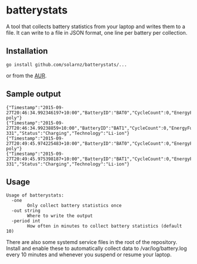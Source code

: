 batterystats
============

A tool that collects battery statistics from your laptop and writes them to a file.
It can write to a file in JSON format, one line per battery per collection.

Installation
------------

    go install github.com/solarnz/batterystats/...

or from the [AUR](https://aur.archlinux.org/packages/batterystats-git/).

Sample output
-------------

    {"Timestamp":"2015-09-27T20:46:34.992346197+10:00","BatteryID":"BAT0","CycleCount":0,"EnergyFull":22030000,"EnergyFullDesign":23200000,"EnergyNow":17520000,"Manufacturer":"SONY","ModelName":"45N1111","PowerNow":0,"SerialNumber":"15114","Status":"Unknown","Technology":"Li-poly"}
    {"Timestamp":"2015-09-27T20:46:34.99238859+10:00","BatteryID":"BAT1","CycleCount":0,"EnergyFull":65800000,"EnergyFullDesign":71100000,"EnergyNow":59170000,"Manufacturer":"LGC","ModelName":"45N1738","PowerNow":1717000,"SerialNumber":"  331","Status":"Charging","Technology":"Li-ion"}
    {"Timestamp":"2015-09-27T20:49:45.974225483+10:00","BatteryID":"BAT0","CycleCount":0,"EnergyFull":22030000,"EnergyFullDesign":23200000,"EnergyNow":17520000,"Manufacturer":"SONY","ModelName":"45N1111","PowerNow":0,"SerialNumber":"15114","Status":"Unknown","Technology":"Li-poly"}
    {"Timestamp":"2015-09-27T20:49:45.975398187+10:00","BatteryID":"BAT1","CycleCount":0,"EnergyFull":65800000,"EnergyFullDesign":71100000,"EnergyNow":59260000,"Manufacturer":"LGC","ModelName":"45N1738","PowerNow":1704000,"SerialNumber":"  331","Status":"Charging","Technology":"Li-ion"}
    
Usage
-----

    Usage of batterystats:
      -one
        	Only collect battery statistics once
      -out string
        	Where to write the output
      -period int
        	How often in minutes to collect battery statistics (default 10)

There are also some systemd service files in the root of the repository. Install and enable these to automatically collect data to /var/log/battery.log every 10 minutes and whenever you suspend or resume your laptop.
